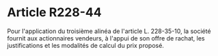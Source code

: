 # Article R228-44

Pour l'application du troisième alinéa de l'article L. 228-35-10, la société fournit aux actionnaires vendeurs, à l'appui de son offre de rachat, les justifications et les modalités de calcul du prix proposé.
